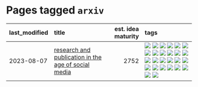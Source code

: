 # Pages tagged `arxiv`

|last_modified|title|est. idea maturity|tags
|:---|:---|---:|:---|
|2023-08-07|[research and publication in the age of social media](../entries/research-and-social.md)|2752|[![](https://img.shields.io/badge/tag-arxiv-deeba9)](../tags/arxiv.md) [![](https://img.shields.io/badge/tag-citation-c456a9)](../tags/citation.md) [![](https://img.shields.io/badge/tag-corrections-d7de4b)](../tags/corrections.md) [![](https://img.shields.io/badge/tag-credit-e54ba1)](../tags/credit.md) [![](https://img.shields.io/badge/tag-curation-426a5f)](../tags/curation.md) [![](https://img.shields.io/badge/tag-discoverability-e3b2c7)](../tags/discoverability.md) [![](https://img.shields.io/badge/tag-discussion-c4fb38)](../tags/discussion.md) [![](https://img.shields.io/badge/tag-feed-dafbc7)](../tags/feed.md) [![](https://img.shields.io/badge/tag-git-7064e0)](../tags/git.md) [![](https://img.shields.io/badge/tag-git-7064e0)](../tags/git.md) [![](https://img.shields.io/badge/tag-historyofscience-6819c6)](../tags/historyofscience.md) [![](https://img.shields.io/badge/tag-mastodon-11772b)](../tags/mastodon.md) [![](https://img.shields.io/badge/tag-openreview-5fba1d)](../tags/openreview.md) [![](https://img.shields.io/badge/tag-paperswithcode-587798)](../tags/paperswithcode.md) [![](https://img.shields.io/badge/tag-platform-2c91b4)](../tags/platform.md) [![](https://img.shields.io/badge/tag-publication-48fb29)](../tags/publication.md) [![](https://img.shields.io/badge/tag-reproducibility-d2ea1b)](../tags/reproducibility.md) [![](https://img.shields.io/badge/tag-research-dce8fa)](../tags/research.md) [![](https://img.shields.io/badge/tag-retractions-82f36e)](../tags/retractions.md) [![](https://img.shields.io/badge/tag-search-ac8815)](../tags/search.md) [![](https://img.shields.io/badge/tag-socialmedia-161a53)](../tags/socialmedia.md) [![](https://img.shields.io/badge/tag-stackoverflow-b3194)](../tags/stackoverflow.md) [![](https://img.shields.io/badge/tag-subscription-34720)](../tags/subscription.md) [![](https://img.shields.io/badge/tag-transparency-e9b626)](../tags/transparency.md) [![](https://img.shields.io/badge/tag-twitter-db71cb)](../tags/twitter.md) [![](https://img.shields.io/badge/tag-validation-71e862)](../tags/validation.md)|